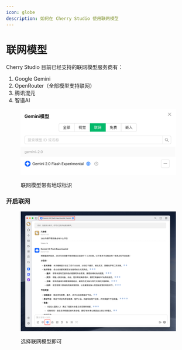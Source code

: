 ```yaml
---
icon: globe
description: 如何在 Cherry Studio 使用联网模型
---
```


# 联网模型

Cherry Studio 目前已经支持的联网模型服务商有：

1. Google Gemini
2. OpenRouter（全部模型支持联网）
3. 腾讯混元
4. 智谱AI

<figure><img src="../../.gitbook/assets/image (33).png" alt=""><figcaption><p>联网模型带有地球标识</p></figcaption></figure>

### 开启联网

<figure><img src="../../.gitbook/assets/image (34).png" alt=""><figcaption><p>选择联网模型即可</p></figcaption></figure>
